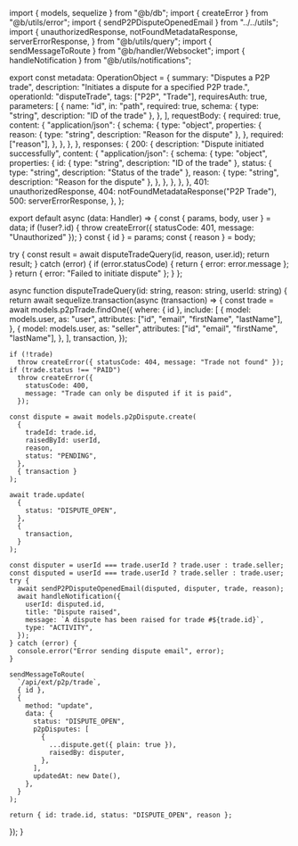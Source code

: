 import { models, sequelize } from "@b/db";
import { createError } from "@b/utils/error";
import { sendP2PDisputeOpenedEmail } from "../../utils";
import {
  unauthorizedResponse,
  notFoundMetadataResponse,
  serverErrorResponse,
} from "@b/utils/query";
import { sendMessageToRoute } from "@b/handler/Websocket";
import { handleNotification } from "@b/utils/notifications";

export const metadata: OperationObject = {
  summary: "Disputes a P2P trade",
  description: "Initiates a dispute for a specified P2P trade.",
  operationId: "disputeTrade",
  tags: ["P2P", "Trade"],
  requiresAuth: true,
  parameters: [
    {
      name: "id",
      in: "path",
      required: true,
      schema: { type: "string", description: "ID of the trade" },
    },
  ],
  requestBody: {
    required: true,
    content: {
      "application/json": {
        schema: {
          type: "object",
          properties: {
            reason: { type: "string", description: "Reason for the dispute" },
          },
          required: ["reason"],
        },
      },
    },
  },
  responses: {
    200: {
      description: "Dispute initiated successfully",
      content: {
        "application/json": {
          schema: {
            type: "object",
            properties: {
              id: { type: "string", description: "ID of the trade" },
              status: { type: "string", description: "Status of the trade" },
              reason: { type: "string", description: "Reason for the dispute" },
            },
          },
        },
      },
    },
    401: unauthorizedResponse,
    404: notFoundMetadataResponse("P2P Trade"),
    500: serverErrorResponse,
  },
};

export default async (data: Handler) => {
  const { params, body, user } = data;
  if (!user?.id) {
    throw createError({ statusCode: 401, message: "Unauthorized" });
  }
  const { id } = params;
  const { reason } = body;

  try {
    const result = await disputeTradeQuery(id, reason, user.id);
    return result;
  } catch (error) {
    if (error.statusCode) {
      return { error: error.message };
    }
    return { error: "Failed to initiate dispute" };
  }
};

async function disputeTradeQuery(id: string, reason: string, userId: string) {
  return await sequelize.transaction(async (transaction) => {
    const trade = await models.p2pTrade.findOne({
      where: { id },
      include: [
        {
          model: models.user,
          as: "user",
          attributes: ["id", "email", "firstName", "lastName"],
        },
        {
          model: models.user,
          as: "seller",
          attributes: ["id", "email", "firstName", "lastName"],
        },
      ],
      transaction,
    });

    if (!trade)
      throw createError({ statusCode: 404, message: "Trade not found" });
    if (trade.status !== "PAID")
      throw createError({
        statusCode: 400,
        message: "Trade can only be disputed if it is paid",
      });

    const dispute = await models.p2pDispute.create(
      {
        tradeId: trade.id,
        raisedById: userId,
        reason,
        status: "PENDING",
      },
      { transaction }
    );

    await trade.update(
      {
        status: "DISPUTE_OPEN",
      },
      {
        transaction,
      }
    );

    const disputer = userId === trade.userId ? trade.user : trade.seller;
    const disputed = userId === trade.userId ? trade.seller : trade.user;
    try {
      await sendP2PDisputeOpenedEmail(disputed, disputer, trade, reason);
      await handleNotification({
        userId: disputed.id,
        title: "Dispute raised",
        message: `A dispute has been raised for trade #${trade.id}`,
        type: "ACTIVITY",
      });
    } catch (error) {
      console.error("Error sending dispute email", error);
    }

    sendMessageToRoute(
      `/api/ext/p2p/trade`,
      { id },
      {
        method: "update",
        data: {
          status: "DISPUTE_OPEN",
          p2pDisputes: [
            {
              ...dispute.get({ plain: true }),
              raisedBy: disputer,
            },
          ],
          updatedAt: new Date(),
        },
      }
    );

    return { id: trade.id, status: "DISPUTE_OPEN", reason };
  });
}
